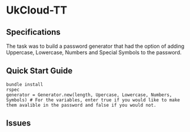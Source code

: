 # UkCloud-TT

## Specifications

The task was to build a password generator that had the option of adding Uppercase, Lowercase, Numbers and Special Symbols to the password.

## Quick Start Guide
```
bundle install
rspec
generator = Generator.new(length, Upercase, Lowercase, Numbers, Symbols) # For the variables, enter true if you would like to make them avalible in the password and false if you would not. 
```

## Issues
